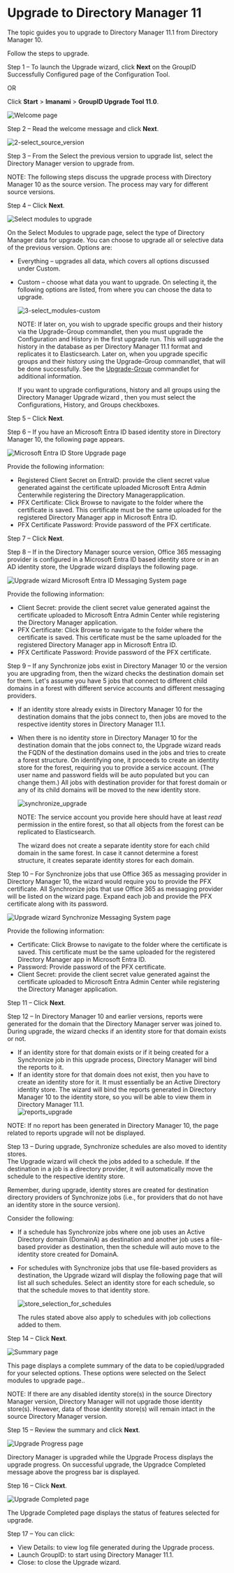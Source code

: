 # Upgrade to Directory Manager 11

The topic guides you to upgrade to Directory Manager 11.1 from Directory Manager 10.

Follow the steps to upgrade.

Step 1 – To launch the Upgrade wizard, click **Next** on the GroupID Successfully Configured page of
the Configuration Tool.

OR

Click **Start** > **Imanami** > **GroupID Upgrade Tool 11.0**.

![Welcome page](../../../../../static/img/product_docs/groupid/groupid/install/upgrade/1-welcome.webp)

Step 2 – Read the welcome message and click **Next**.

![2-select_source_version](../../../../../static/img/product_docs/groupid/groupid/install/upgrade/2-select_source_version.webp)

Step 3 – From the Select the previous version to upgrade list, select the Directory Manager version
to upgrade from.

NOTE: The following steps discuss the upgrade process with Directory Manager 10 as the source
version. The process may vary for different source versions.

Step 4 – Click **Next**.

![Select modules to upgrade](../../../../../static/img/product_docs/groupid/groupid/install/upgrade/3-select_modules.webp)

On the Select Modules to upgrade page, select the type of Directory Manager data for upgrade. You
can choose to upgrade all or selective data of the previous version. Options are:

- Everything – upgrades all data, which covers all options discussed under Custom.
- Custom – choose what data you want to upgrade. On selecting it, the following options are listed,
  from where you can choose the data to upgrade.

    ![3-select_modules-custom](../../../../../static/img/product_docs/groupid/groupid/install/upgrade/3-select_modules-custom.webp)

    NOTE: If later on, you wish to upgrade specific groups and their history via the Upgrade-Group
    commandlet, then you must upgrade the Configuration and History in the first upgrade run. This
    will upgrade the history in the database as per Directory Manager 11.1 format and replicates it
    to Elasticsearch. Later on, when you upgrade specific groups and their history using the
    Upgrade-Group commandlet, that will be done successfully. See the
    [Upgrade-Group](../../managementshell/smartgroup/upgradegroup.md) commandlet for additional
    information.

    If you want to upgrade configurations, history and all groups using the Directory Manager
    Upgrade wizard , then you must select the Configurations, History, and Groups checkboxes.

Step 5 – Click **Next**.

Step 6 – If you have an Microsoft Entra ID based identity store in Directory Manager 10, the
following page appears.

![Microsoft Entra ID Store Upgrade page](../../../../../../static/img/product_docs/groupid/groupid/install/upgrade/entraidstore.webp)

Provide the following information:

- Registered Client Secret on EntraID: provide the client secret value generated against the
  certificate uploaded Microsoft Entra Admin Centerwhile registering the Directory
  Managerapplication.
- PFX Certificate: Click Browse to navigate to the folder where the certificate is saved. This
  certificate must be the same uploaded for the registered Directory Manager app in Microsoft Entra
  ID.
- PFX Certificate Password: Provide password of the PFX certificate.

Step 7 – Click **Next**.

Step 8 – If in the Directory Manager source version, Office 365 messaging provider is configured in
a Microsoft Entra ID based identity store or in an AD identity store, the Upgrade wizard displays
the following page.

![ Upgrade wizard Microsoft Entra ID Messaging System page](../../../../../../static/img/product_docs/groupid/groupid/install/upgrade/entraidmessagingsystem.webp)

Provide the following information:

- Client Secret: provide the client secret value generated against the certificate uploaded to
  Microsoft Entra Admin Center while registering the Directory Manager application.
- PFX Certificate: Click Browse to navigate to the folder where the certificate is saved. This
  certificate must be the same uploaded for the registered Directory Manager app in Microsoft Entra
  ID.
- PFX Certificate Password: Provide password of the PFX certificate.

Step 9 – If any Synchronize jobs exist in Directory Manager 10 or the version you are upgrading
from, then the wizard checks the destination domain set for them. Let's assume you have 5 jobs that
connect to different child domains in a forest with different service accounts and different
messaging providers.

- If an identity store already exists in Directory Manager 10 for the destination domains that the
  jobs connect to, then jobs are moved to the respective identity stores in Directory Manager 11.1.
- When there is no identity store in Directory Manager 10 for the destination domain that the jobs
  connect to, the Upgrade wizard reads the FQDN of the destination domains used in the jobs and
  tries to create a forest structure. On identifying one, it proceeds to create an identity store
  for the forest, requiring you to provide a service account. (The user name and password fields
  will be auto populated but you can change them.) All jobs with destination provider for that
  forest domain or any of its child domains will be moved to the new identity store.

    ![synchronize_upgrade](../../../../../../static/img/product_docs/groupid/groupid/install/upgrade/synchronize_upgrade.webp)

    NOTE: The service account you provide here should have at least _read_ permission in the entire
    forest, so that all objects from the forest can be replicated to Elasticsearch.

    The wizard does not create a separate identity store for each child domain in the same forest.
    In case it cannot determine a forest structure, it creates separate identity stores for each
    domain.

Step 10 – For Synchronize jobs that use Office 365 as messaging provider in Directory Manager 10,
the wizard would require you to provide the PFX certificate. All Synchronize jobs that use Office
365 as messaging provider will be listed on the wizard page. Expand each job and provide the PFX
certificate along with its password.

![Upgrade wizard Synchronize Messaging System page](../../../../../../static/img/product_docs/groupid/groupid/install/upgrade/entraidsynmessagingsystem.webp)

Provide the following information:

- Certificate: Click Browse to navigate to the folder where the certificate is saved. This
  certificate must be the same uploaded for the registered Directory Manager app in Microsoft Entra
  ID.
- Password: Provide password of the PFX certificate.
- Client Secret: provide the client secret value generated against the certificate uploaded to
  Microsoft Entra Admin Center while registering the Directory Manager application.

Step 11 – Click **Next**.

Step 12 – In Directory Manager 10 and earlier versions, reports were generated for the domain that
the Directory Manager server was joined to. During upgrade, the wizard checks if an identity store
for that domain exists or not.

- If an identity store for that domain exists or if it being created for a Synchronize job in this
  upgrade process, Directory Manager will bind the reports to it.
- If an identity store for that domain does not exist, then you have to create an identity store for
  it. It must essentially be an Active Directory identity store. The wizard will bind the reports
  generated in Directory Manager 10 to the identity store, so you will be able to view them in
  Directory Manager 11.1.  
  ![reports_upgrade](../../../../../../static/img/product_docs/groupid/groupid/install/upgrade/reports_upgrade.webp)

NOTE: If no report has been generated in Directory Manager 10, the page related to reports upgrade
will not be displayed.

Step 13 – During upgrade, Synchronize schedules are also moved to identity stores.  
The Upgrade wizard will check the jobs added to a schedule. If the destination in a job is a
directory provider, it will automatically move the schedule to the respective identity store.

Remember, during upgrade, identity stores are created for destination directory providers of
Synchronize jobs (i.e., for providers that do not have an identity store in the source version).

Consider the following:

- If a schedule has Synchronize jobs where one job uses an Active Directory domain (DomainA) as
  destination and another job uses a file-based provider as destination, then the schedule will auto
  move to the identity store created for DomainA.
- For schedules with Synchronize jobs that use file-based providers as destination, the Upgrade
  wizard will display the following page that will list all such schedules. Select an identity store
  for each schedule, so that the schedule moves to that identity store.

    ![store_selection_for_schedules](../../../../../../static/img/product_docs/groupid/groupid/install/upgrade/store_selection_for_schedules.webp)

    The rules stated above also apply to schedules with job collections added to them.

Step 14 – Click **Next**.

![Summary page](../../../../../static/img/product_docs/groupid/groupid/install/upgrade/5-summary.webp)

This page displays a complete summary of the data to be copied/upgraded for your selected options.
These options were selected on the Select modules to upgrade page..

NOTE: If there are any disabled identity store(s) in the source Directory Manager version, Directory
Manager will not upgrade those identity store(s). However, data of those identity store(s) will
remain intact in the source Directory Manager version.

Step 15 – Review the summary and click **Next**.

![Upgrade Progress page](../../../../../static/img/product_docs/groupid/groupid/install/upgrade/6-upgrade_process_complete.webp)

Directory Manager is upgraded while the Upgrade Process displays the upgrade progress. On successful
upgrade, the Upgradce Completed message above the progress bar is displayed.

Step 16 – Click **Next**.

![Upgrade Completed page](../../../../../static/img/product_docs/groupid/groupid/install/upgrade/7-upgrade_complete.webp)

The Upgrade Completed page displays the status of features selected for upgrade.

Step 17 – You can click:

- View Details: to view log file generated during the Upgrade process.
- Launch GroupID: to start using Directory Manager 11.1.
- Close: to close the Upgrade wizard.
